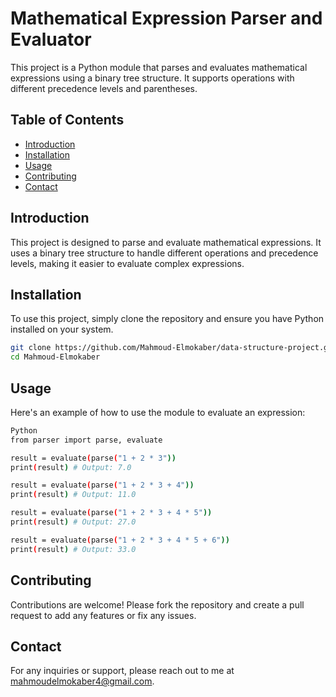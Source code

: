 
# Mathematical Expression Parser and Evaluator
This project is a Python module that parses and evaluates mathematical expressions using a binary tree structure. It supports operations with different precedence levels and parentheses.

## Table of Contents
- [Introduction](#introduction)
- [Installation](#installation)
- [Usage](#usage)
- [Contributing](#contributing)
- [Contact](#contact)

## Introduction
This project is designed to parse and evaluate mathematical expressions. It uses a binary tree structure to handle different operations and precedence levels, making it easier to evaluate complex expressions.

## Installation
To use this project, simply clone the repository and ensure you have Python installed on your system.

```bash
git clone https://github.com/Mahmoud-Elmokaber/data-structure-project.git
cd Mahmoud-Elmokaber
```
## Usage
Here's an example of how to use the module to evaluate an expression:
```bash
Python
from parser import parse, evaluate

result = evaluate(parse("1 + 2 * 3"))
print(result) # Output: 7.0

result = evaluate(parse("1 + 2 * 3 + 4"))
print(result) # Output: 11.0

result = evaluate(parse("1 + 2 * 3 + 4 * 5"))
print(result) # Output: 27.0

result = evaluate(parse("1 + 2 * 3 + 4 * 5 + 6"))
print(result) # Output: 33.0
```
## Contributing
Contributions are welcome! Please fork the repository and create a pull request to add any features or fix any issues.

## Contact
For any inquiries or support, please reach out to me at mahmoudelmokaber4@gmail.com.
